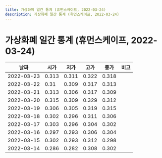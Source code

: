 ```yaml
---
title: 가상화폐 일간 통계 (휴먼스케이프, 2022-03-24)
description: 가상화폐 일간 통계 (휴먼스케이프, 2022-03-24)
---
```


가상화폐 일간 통계 (휴먼스케이프, 2022-03-24)
===

|날짜|시가|저가|고가|종가|비고|
|--|--|--|--|--|--|
|2022-03-23|0.313|0.311|0.322|0.318|    |
|2022-03-22|0.31|0.309|0.317|0.313|    |
|2022-03-21|0.313|0.306|0.317|0.309|    |
|2022-03-20|0.315|0.309|0.329|0.312|    |
|2022-03-19|0.306|0.305|0.319|0.315|    |
|2022-03-18|0.302|0.296|0.311|0.306|    |
|2022-03-17|0.303|0.296|0.304|0.302|    |
|2022-03-16|0.297|0.293|0.306|0.304|    |
|2022-03-15|0.302|0.293|0.312|0.298|    |
|2022-03-14|0.286|0.282|0.308|0.302|    |
